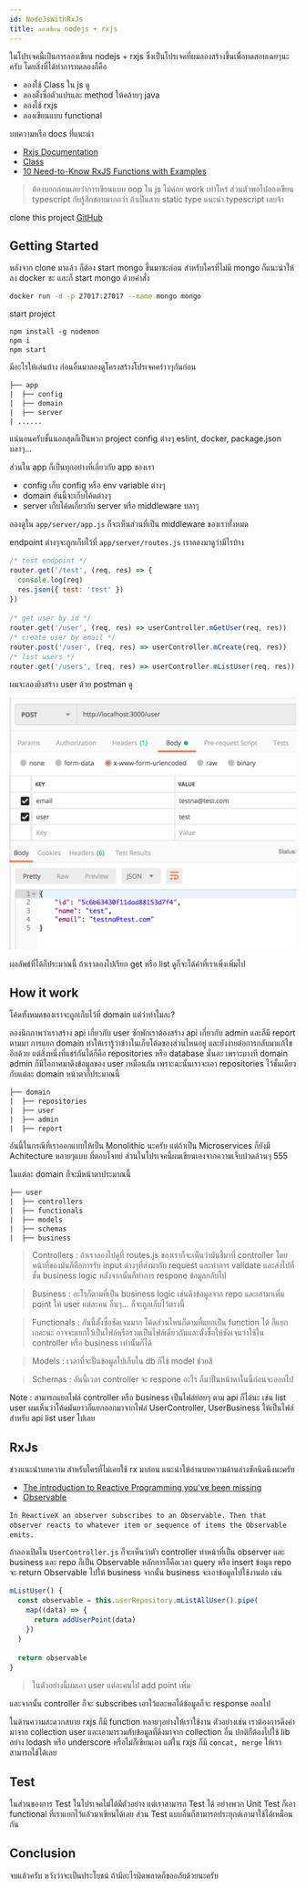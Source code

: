 ```yaml
---
id: NodeJsWithRxJs
title: ลองเขียน nodejs + rxjs 
---
```


ในโปรเจคนี้เป็นการลองเขียน nodejs + rxjs ซึ่งเป็นโปรเจคที่ผมลองสร้างขึ้นเพื่อทดสอบเฉยๆนะครับ โดยสิ่งที่ได้ทำการทดลองก็คือ 
- ลองใช้ Class ใน js ดู
- ลองตั้งซื่อตัวแปรและ method ให้คล้ายๆ java
- ลองใช้ rxjs
- ลองเขียนแบบ functional

บทความหรือ docs ที่แนะนำ

- [Rxjs Documentation](https://rxjs-dev.firebaseapp.com/guide/overview)
- [Class](https://developer.mozilla.org/en-US/docs/Web/JavaScript/Reference/Classes)
- [10 Need-to-Know RxJS Functions with Examples](
https://www.sitepoint.com/rxjs-functions-with-examples/)

> ต้องบอกก่อนเลยว่าการเขียนแบบ oop ใน js ไม่ค่อย work เท่าไหร่ ส่วนตัวพอไปลองเขียน typescript กับรู้สึกชอบมากกว่า ถ้าเป็นสาย static type แนะนำ typescript เลยจ้า

clone this project [GitHub](https://github.com/champunderscore/node-rxjs-example)


## Getting Started

หลังจาก clone มาแล้ว ก็ต้อง start mongo ขึ้นมาซะก่อน สำหรับใครที่ไม่มี mongo ก็แนะนำให้ลง docker ซะ และก็ start mongo ด้วยคำสั่ง

```bash
docker run -d -p 27017:27017 --name mongo mongo
```

start project
```
npm install -g nodemon
npm i
npm start
```

มีอะไรให้เล่นบ้าง ก่อนอื่นมาลองดูโครงสร้างโปรเจคคร่าวๆกันก่อน

```
├── app
|  ├── config
|  ├── domain
|  ├── server
| ......
```
แน่นอนครับชั้นนอกสุดก็เป็นพวก project config ต่างๆ eslint, docker, package.json บลาๆ...

ส่วนใน app ก็เป็นทุกอย่างที่เกี่ยวกับ app ของเรา

- config เก็บ config หรือ env variable ต่างๆ
- domain อันนี้จะเก็บโค้ดต่างๆ
- server เก็บโค้ดเกี่ยวกับ server หรือ middleware บลาๆ

ลองดูใน `app/server/app.js` ก็จะเห็นส่วนที่เป็น middleware ของเราทั้งหมด 

endpoint ต่างๆจะถูกเก็บไว้ที่ `app/server/routes.js` เราลองมาดูว่ามีไรบ้าง

```js
/* test endpoint */
router.get('/test', (req, res) => {
  console.log(req)
  res.json({ test: 'test' })
})

/* get user by id */
router.get('/user', (req, res) => userController.mGetUser(req, res))
/* create user by email */
router.post('/user', (req, res) => userController.mCreate(req, res))
/* list users */
router.get('/users', (req, res) => userController.mListUser(req, res))
```

ผมจะลองยิงสร้าง user ด้วย postman ดู

![Image1](./assets/NodeJsWithRxJs/img1.png)

ผลลัพธ์ที่ได้ก็ประมาณนี้ ถ้าเราลองไปเรียก get หรือ list ดูก็จะได้ค่าที่เราเพิ่งเพิ่มไป

## How it work

โค้ดทั้งหมดของเราจะถูกเก็บไว้ที่ domain แต่ว่าทำไมละ?

ลองนึกภาพว่าเราสร้าง api เกี่ยวกับ user ซักพักเราต้องสร้าง api เกี่ยวกับ admin และก็มี report ตามมา การแยก domain ทำให้เรารู้ว่าข้างในเก็บโค้ดของส่วนไหนอยู่ และยังง่ายต่อการกลับมาแก้ไขอีกด้วย แต่สิ่งหนึ่งที่แชร์กันได้ก็คือ repositories หรือ database นั่นละ เพราะบางที domain admin ก็มีโอกาศมาดึงข้อมูลของ user เหมือนกัน เพราะฉะนั้นเราจะเอา repositories ไว้ชั้นเดียวกับแต่ละ domain หน้าตาก็ประมาณนี้

```
├── domain
|  ├── repositories
|  ├── user
|  ├── admin
|  ├── report
```
อันนี้ในกรณีที่เราออกแบบให้เป็น Monolithic นะครับ แต่ถ้าเป็น Microservices ก็ยังมี Achitecture หลายๆแบบ ที่ตอบโจทย์
ส่วนในโปรเจคนี้ผมเขียนเองจากความเจ็บปวดล้วนๆ 555

ในแต่ละ domain ก็จะมีหน้าตาประมาณนี้

```
├── user
|  ├── controllers
|  ├── functionals
|  ├── models
|  ├── schemas
|  ├── business
```

> Controllers : ถ้าเราลองไปดูที่ routes.js ของเราก็จะเห็นว่ามันชี้มาที่ controller 
> โดยหน้าที่ของมันก็คือการรับ input ต่างๆที่ส่งมากับ request และทำการ validate 
> และส่งไปที่ชั้น business logic หลังจากนั้นก็ทำการ respone ข้อมูลกลับไป

> Business : อะไรก็ตามที่เป็น business logic เช่นดึงข้อมูลจาก repo และเอามาเพิ่ม point ให้ user แต่ละคน อื่นๆ... ก็จะถูกเก็บไว้ตรงนี้ 

> Functionals : อันนี้ตั้งซื่อชัดเจนมาก โค้ดส่วนไหนก็ตามที่แยกเป็น function ได้ ก็แยกเถอะนะ 
> อาจจะแยกไว้เป็นไฟล์หรือรวมเป็นไฟล์เดียวกันและตั้งซื่อให้ชัดเจนว่าใช้ใน controller หรือ business เท่านั้นก็ได้

> Models : เวลาที่จะปั้นข้อมูลไปเก็บใน db ก็ใช้ model ช่วยสิ

> Schemas : อันนี้เวลา controller จะ respone อะไร ก็มาปั้นหน้าตาในนี้ก่อนจะออกไป


Note : สามารถแยกไฟล์ controller หรือ business เป็นไฟล์ย่อยๆ ตาม api ก็ได้นะ เช่น list user ผมเห็นว่าโค้ดมันยาวก็แยกออกมาจากไฟล๋ UserController, UserBusiness ให้เป็นไฟล์สำหรับ api list user ไปเลย




## RxJs

ข่วงแนะนำบทความ สำหรับใครที่ไม่เคยใช้ rx มาก่อน แนะนำให้อ่านบทความด้านล่างซักนิดนึงนะครับ

- [The introduction to Reactive Programming you've been missing](https://gist.github.com/staltz/868e7e9bc2a7b8c1f754)
- [Observable](http://reactivex.io/documentation/observable.html)


`In ReactiveX an observer subscribes to an Observable. Then that observer reacts to whatever item or sequence of items the Observable emits. `

ถ้าลองเปิดใน `UserController.js` ก็จะเห็นว่าตัว controller ทำหน้าที่เป็น observer และ business และ repo ก็เป็น Observable
หลักการก็คือเวลา query หรือ insert ข้อมูล repo จะ return Observable ไปให้ business จากนั้น business จะเอาข้อมูลไปใช้งานต่อ เช่น

```js
mListUser() {
  const observable = this.userRepository.mListAllUser().pipe(
    map((data) => {
      return addUserPoint(data)
    })
  )

  return observable
}
```
>ในตัวอย่างนี้ผมเอา user แต่ละคนไป add point เพิ่ม

และจากนั้น controller ก็จะ subscribes เอาไว้และพอได้ข้อมูลก็จะ response ออกไป

ในด้านความสะดวกสบาย rxjs ก็มี function หลายๆอย่างให้เราใช้งาน 
ตัวอย่างเช่น เราต้องการดึงค่ามาจาก collection user และเอามารวมกับข้อมูลที่ดึงมาจาก collection อื่น 
ปกติก็ต้องไปใช้ lib อย่าง lodash หรือ underscore หรือไม่ก็เขียนเอง แต่ใน rxjs ก็มี `concat, merge` ให้เราสามารถใช้ได้เลย


## Test
ในส่วนของการ Test ในโปรเจคไม่ได้มีตัวอย่าง แต่เราสามารถ Test ได้ 
อย่างพวก Unit Test ก็เอา functional ที่เราแยกไว้แล้วมาเขียนได้เลย ส่วน Test แบบอื่นก็สามารถประยุกต์เอามาใช้ได้เหมือนกัน

## Conclusion

จบแล้วครับ หวังว่าจะเป็นประโยชน์ ถ้ามีอะไรผิดพลาดก็ขออภัยด้วยนะครับ